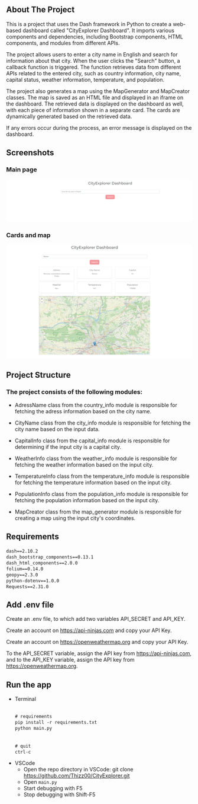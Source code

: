 
## About The Project

This is a project that uses the Dash framework in Python to create a web-based dashboard called "CityExplorer Dashboard". It imports various components and dependencies, including Bootstrap components, HTML components, and modules from different APIs.

The project allows users to enter a city name in English and search for information about that city. When the user clicks the "Search" button, a callback function is triggered. The function retrieves data from different APIs related to the entered city, such as country information, city name, capital status, weather information, temperature, and population.

The project also generates a map using the MapGenerator and MapCreator classes. The map is saved as an HTML file and displayed in an iframe on the dashboard. The retrieved data is displayed on the dashboard as well, with each piece of information shown in a separate card. The cards are dynamically generated based on the retrieved data.

If any errors occur during the process, an error message is displayed on the dashboard.

## Screenshots
### Main page
![Screenshots](/Demo/ss1.PNG?raw=true)
### Cards and map
![Screenshots](/Demo/ss2.PNG?raw=true)


## Project Structure
### The project consists of the following modules:

- AdressName class from the country_info module is responsible for fetching the adress information based on the city name.

- CityName class from the city_info module is responsible for fetching the city name based on the input data.

- CapitalInfo class from the capital_info module is responsible for determining if the input city is a capital city.

- WeatherInfo class from the weather_info module is responsible for fetching the weather information based on the input city.

- TemperatureInfo class from the temperature_info module is responsible for fetching the temperature information based on the input city.

- PopulationInfo class from the population_info module is responsible for fetching the population information based on the input city.

- MapCreator class from the map_generator module is responsible for creating a map using the input city's coordinates.


## Requirements
```
dash==2.10.2
dash_bootstrap_components==0.13.1
dash_html_components==2.0.0
folium==0.14.0
geopy==2.3.0
python-dotenv==1.0.0
Requests==2.31.0

```
## Add .env file
Create an .env file, to which add two variables API_SECRET and API_KEY. 

Create an account on https://api-ninjas.com and copy your API Key. 

Create an account on https://openweathermap.org and copy your API Key. 

To the API_SECRET variable, assign the API key from https://api-ninjas.com, and to the API_KEY variable, assign the API key from https://openweathermap.org.

## Run the app
* Terminal
    ```
  
    # requirements
    pip install -r requirements.txt
    python main.py


    # quit
    ctrl-c
    ```
* VSCode
  * Open the repo directory in VSCode: git clone https://github.com/Thizz00/CityExplorer.git
  * Open `main.py`
  * Start debugging with F5
  * Stop debugging with Shift-F5
